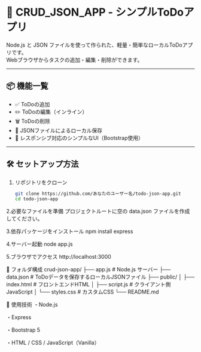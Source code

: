 # 📝 CRUD_JSON_APP - シンプルToDoアプリ

Node.js と JSON ファイルを使って作られた、軽量・簡単なローカルToDoアプリです。  
Webブラウザからタスクの追加・編集・削除ができます。

---

## 📦 機能一覧

- ✅ ToDoの追加  
- ✏️ ToDoの編集（インライン）  
- 🗑️ ToDoの削除  
- 💾 JSONファイルによるローカル保存  
- 📱 レスポンシブ対応のシンプルなUI（Bootstrap使用）

---

## 🛠️ セットアップ方法

1. リポジトリをクローン  
   ```bash
   git clone https://github.com/あなたのユーザー名/todo-json-app.git
   cd todo-json-app

2.必要なファイルを準備
プロジェクトルートに空の data.json ファイルを作成してください。

3.依存パッケージをインストール
npm install express

4.サーバー起動
node app.js

5.ブラウザでアクセス
http://localhost:3000

📁 フォルダ構成
crud-json-app/
├── app.js               # Node.js サーバー
├── data.json            # ToDoデータを保存するローカルJSONファイル
├── public/
│   ├── index.html       # フロントエンドHTML
│   ├── script.js        # クライアント側JavaScript
│   └── styles.css       # カスタムCSS
└── README.md

🧠 使用技術
・Node.js

・Express

・Bootstrap 5

・HTML / CSS / JavaScript（Vanilla）


